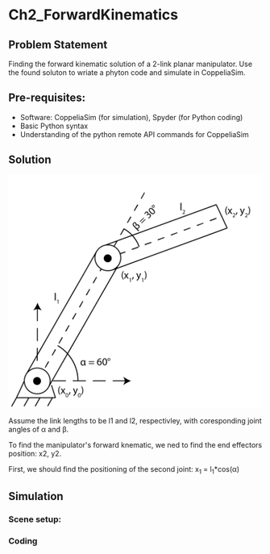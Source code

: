 # Ch2_ForwardKinematics

## Problem Statement

Finding the forward kinematic solution of a 2-link planar manipulator. Use the found soluton to wriate a phyton code and simulate in CoppeliaSim.

## Pre-requisites:

- Software: CoppeliaSim (for simulation), Spyder (for Python coding)
- Basic Python syntax
- Understanding of the python remote API commands for CoppeliaSim

## Solution

![2 link planar manipulator](https://github.com/ClemsonFall2021ME8930IntroRobotics-HRI/Ch2_ForwardKinematics/blob/main/Figure%202.15%20-%20Simulation%20-%20DH%20Examples-09.png)

Assume the link lengths to be l1 and l2, respectivley, with coresponding joint angles of &alpha; and &beta;.

To find the manipulator's forward knematic, we ned to find the end effectors position: x2, y2.

First, we should find the positioning of the second joint:
x<sub>1</sub> = l<sub>1</sub>\*cos(&alpha;)

## Simulation

### Scene setup:

### Coding


